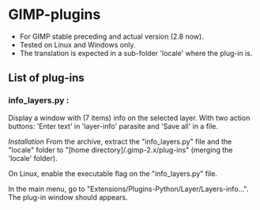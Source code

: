 GIMP-plugins
============

* For GIMP stable preceding and actual version (2.8 now).
* Tested on Linux and Windows only.
* The translation is expected in a sub-folder 'locale' where the plug-in is.

List of plug-ins
----------------
### info_layers.py : ###########################################################

  Display a window with (7 items) info on the selected layer.
  With two action buttons: 'Enter text' in 'layer-info' parasite and 'Save all' in a file.
  
  *Installation*
  From the archive, extract the "info_layers.py" file and the "locale" folder
to "[home directory]/.gimp-2.x/plug-ins" (merging the 'locale' folder).

  On Linux, enable the executable flag on the "info_layers.py" file.
  
  In the main menu, go to "Extensions/Plugins-Python/Layer/Layers-info...". The plug-in window should appears.

